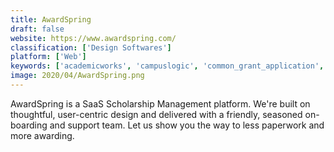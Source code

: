 ```yaml
---
title: AwardSpring
draft: false 
website: https://www.awardspring.com/
classification: ['Design Softwares']
platform: ['Web']
keywords: ['academicworks', 'campuslogic', 'common_grant_application', 'facts_grant_&_aid_assessment', 'openwater', 'scholars_united', 'scholars.shop', 'surveymonkey_apply', 'untap_compete', 'wizehive_zengine', 'zoomgrants']
image: 2020/04/AwardSpring.png
---
```

AwardSpring is a SaaS Scholarship Management platform. We're built on thoughtful, user-centric design and delivered with a friendly, seasoned on-boarding and support team. Let us show you the way to less paperwork and more awarding.